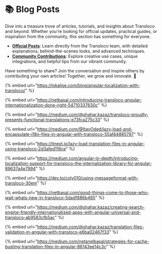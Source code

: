 # 📚 Blog Posts

Dive into a treasure trove of articles, tutorials, and insights about Transloco and beyond. Whether you're looking for official updates, practical guides, or inspiration from the community, this section has something for everyone.

* [**Official Posts**](transloco-team-posts/): Learn directly from the Transloco team, with detailed explanations, behind-the-scenes looks, and advanced techniques.
* [**Community Contributions**](from-the-community.md): Explore creative use cases, unique integrations, and helpful tips from our vibrant community.

Have something to share? Join the conversation and inspire others by contributing your own articles! Together, we grow and innovate. 🌟

{% embed url="https://lokalise.com/blog/angular-localization-with-transloco/" %}

{% embed url="https://netbasal.com/introducing-transloco-angular-internationalization-done-right-54710337630c" %}

{% embed url="https://medium.com/@shahar.kazaz/transloco-proudly-presents-functional-translations-e73fca275c33" %}

{% embed url="https://medium.com/@ItayOded/lazy-load-and-encapsulate-i18n-files-in-angular-with-transloco-55af44885797" %}

{% embed url="https://itnext.io/lazy-load-translation-files-in-angular-using-transloco-2d3afed116ce" %}

{% embed url="https://medium.com/angular-in-depth/introducing-localization-support-for-transloco-the-internalization-library-for-angular-89637a4e7994" %}

{% embed url="https://dev.to/coly010/using-messageformat-with-transloco-30em" %}

{% embed url="https://netbasal.com/good-things-come-to-those-who-wait-whats-new-in-transloco-5dadf886b485" %}

{% embed url="https://medium.com/@shahar.kazaz/creating-search-engine-friendly-internationalized-apps-with-angular-universal-and-transloco-ab9583cfb5ac" %}

{% embed url="https://medium.com/@shahar.kazaz/translation-files-validation-in-angular-with-transloco-e6ba02467f33" %}

{% embed url="https://medium.com/netanelbasal/strategies-for-cache-busting-translation-files-in-angular-86143ee14c3c" %}
